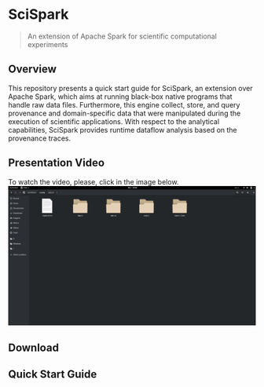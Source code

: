 # SciSpark
>An extension of Apache Spark for scientific computational experiments

## Overview

This repository presents a quick start guide for SciSpark, an extension over Apache Spark, which aims at running black-box native programs that handle raw data files. Furthermore, this engine collect, store, and query provenance and domain-specific data that were manipulated during the execution of scientific applications. With respect to the analytical capabilities, SciSpark provides runtime dataflow analysis based on the provenance traces.

## Presentation Video

To watch the video, please, click in the image below.
<a href="https://drive.google.com/file/d/1Zb1u1vswO5GNBOHRxBelNqrEfEc5aLWY/view" target="_blank">
![](SciSpark.png)
</a>
## Download

## Quick Start Guide
